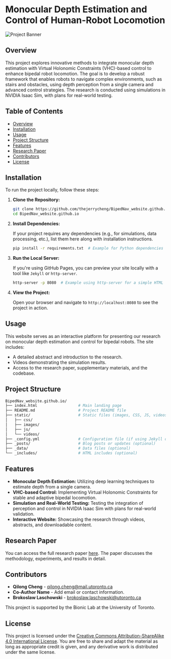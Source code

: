 # Monocular Depth Estimation and Control of Human-Robot Locomotion

![Project Banner](static/images/your_banner_image.png)

## Overview

This project explores innovative methods to integrate monocular depth estimation with Virtual Holonomic Constraints (VHC)-based control to enhance bipedal robot locomotion. The goal is to develop a robust framework that enables robots to navigate complex environments, such as stairs and obstacles, using depth perception from a single camera and advanced control strategies. The research is conducted using simulations in NVIDIA Isaac Sim, with plans for real-world testing.

## Table of Contents

- [Overview](#overview)
- [Installation](#installation)
- [Usage](#usage)
- [Project Structure](#project-structure)
- [Features](#features)
- [Research Paper](#research-paper)
- [Contributors](#contributors)
- [License](#license)

## Installation

To run the project locally, follow these steps:

1. **Clone the Repository:**

   ```bash
   git clone https://github.com/thejerrycheng/BipedNav_website.github.io.git
   cd BipedNav_website.github.io
   ```

2. **Install Dependencies:**

   If your project requires any dependencies (e.g., for simulations, data processing, etc.), list them here along with installation instructions.

   ```bash
   pip install -r requirements.txt  # Example for Python dependencies
   ```

3. **Run the Local Server:**

   If you're using GitHub Pages, you can preview your site locally with a tool like `Jekyll` or `http-server`.

   ```bash
   http-server -p 8080  # Example using http-server for a simple HTML site
   ```

4. **View the Project:**

   Open your browser and navigate to `http://localhost:8080` to see the project in action.

## Usage

This website serves as an interactive platform for presenting our research on monocular depth estimation and control for bipedal robots. The site includes:

- A detailed abstract and introduction to the research.
- Videos demonstrating the simulation results.
- Access to the research paper, supplementary materials, and the codebase.

## Project Structure

```bash
BipedNav_website.github.io/
├── index.html                  # Main landing page
├── README.md                   # Project README file
├── static/                     # Static files (images, CSS, JS, videos)
│   ├── css/
│   ├── images/
│   ├── js/
│   └── videos/
├── _config.yml                 # Configuration file (if using Jekyll or similar)
├── _posts/                     # Blog posts or updates (optional)
├── _data/                      # Data files (optional)
└── _includes/                  # HTML includes (optional)
```

## Features

- **Monocular Depth Estimation:** Utilizing deep learning techniques to estimate depth from a single camera.
- **VHC-based Control:** Implementing Virtual Holonomic Constraints for stable and adaptive bipedal locomotion.
- **Simulation and Real-World Testing:** Testing the integration of perception and control in NVIDIA Isaac Sim with plans for real-world validation.
- **Interactive Website:** Showcasing the research through videos, abstracts, and downloadable content.

## Research Paper

You can access the full research paper [here](https://arxiv.org/pdf/<ARXIV_PAPER_ID>.pdf). The paper discusses the methodology, experiments, and results in detail.

## Contributors

- **Qilong Cheng** - [qilong.cheng@mail.utoronto.ca](mailto:qilong.cheng@mail.utoronto.ca)
- **Co-Author Name** - Add email or contact information.
- **Brokoslaw Laschowski** - [brokoslaw.laschowski@utoronto.ca](mailto:brokoslaw.laschowski@utoronto.ca)

This project is supported by the Bionic Lab at the University of Toronto.

## License

This project is licensed under the [Creative Commons Attribution-ShareAlike 4.0 International License](http://creativecommons.org/licenses/by-sa/4.0/). You are free to share and adapt the material as long as appropriate credit is given, and any derivative work is distributed under the same license.
